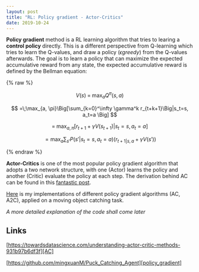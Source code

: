 ```yaml
---
layout: post
title: "RL: Policy gradient - Actor-Critics"
date: 2019-10-24
---
```


**Policy gradient** method is a RL learning algorithm that tries to learing a **control policy** directly. This is a different perspective from Q-learning which tries to learn the Q-values, and draw a policy ($\epsilon greedy$) from the Q-values afterwards. The goal is to learn a policy that can maximize the expected accumulative reward from any state, the expected accumulative reward is defined by the Bellman equation:

{% raw %}

$$ V(s)\;=\;\max_a Q^{\pi}(s, a) $$

$$ =\;\max_{a, \pi}\Big[\sum_{k=0}^\infty \gamma^k r_{t+k+1}\Big|s_t=s, a_t=a \Big] $$

$$ =\;\max_{a, \pi}\Big[r_{t+1} + \gamma V(s_{t+1}) \Big|s_t=s, a_t=a \Big] $$

$$ =\max_a \sum_{s'} P(s'|s_t=s, a_t=a) \big(r_{t+1|s,a} + \gamma V(s')\Big) $$

{% endraw %}

**Actor-Critics** is one of the most popular policy gradient algorithm that adopts a two network structure, with one (Actor) learns the policy and another (Critic) evaluate the policy at each step. The derivation behind AC can be found in this [fantastic post][AC].

  [AC]: https://towardsdatascience.com/understanding-actor-critic-methods-931b97b6df3f

[Here][policy_gradient] is my implementations of different policy gradient algorithms (AC, A2C), applied on a moving object catching task.

  [policy_gradient]: https://github.com/mingxuanM/Puck_Catching_Agent

_A more detailed explanation of the code shall come later_


## Links

[https://towardsdatascience.com/understanding-actor-critic-methods-931b97b6df3f][AC]

[https://github.com/mingxuanM/Puck_Catching_Agent][policy_gradient]
